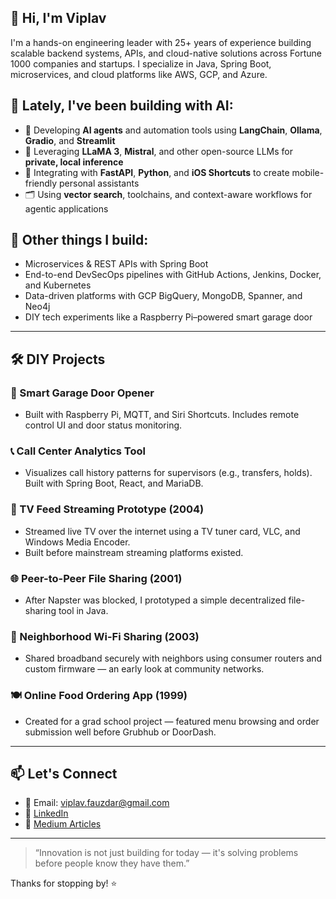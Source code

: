 ## 👋 Hi, I'm Viplav

I'm a hands-on engineering leader with 25+ years of experience building scalable backend systems, APIs, and cloud-native solutions across Fortune 1000 companies and startups. I specialize in Java, Spring Boot, microservices, and cloud platforms like AWS, GCP, and Azure.

## 🤖 Lately, I've been building with AI:
- 🧠 Developing **AI agents** and automation tools using **LangChain**, **Ollama**, **Gradio**, and **Streamlit**
- 🔐 Leveraging **LLaMA 3**, **Mistral**, and other open-source LLMs for **private, local inference**
- 📲 Integrating with **FastAPI**, **Python**, and **iOS Shortcuts** to create mobile-friendly personal assistants
- 🗂️ Using **vector search**, toolchains, and context-aware workflows for agentic applications

## 🔧 Other things I build:
- Microservices & REST APIs with Spring Boot
- End-to-end DevSecOps pipelines with GitHub Actions, Jenkins, Docker, and Kubernetes
- Data-driven platforms with GCP BigQuery, MongoDB, Spanner, and Neo4j
- DIY tech experiments like a Raspberry Pi–powered smart garage door

---

## 🛠️ DIY Projects
### 🚪 Smart Garage Door Opener
- Built with Raspberry Pi, MQTT, and Siri Shortcuts. Includes remote control UI and door status monitoring.

### 📞 Call Center Analytics Tool
- Visualizes call history patterns for supervisors (e.g., transfers, holds). Built with Spring Boot, React, and MariaDB.
### 📡 TV Feed Streaming Prototype (2004)
- Streamed live TV over the internet using a TV tuner card, VLC, and Windows Media Encoder.
- Built before mainstream streaming platforms existed.

### 🌐 Peer-to-Peer File Sharing (2001)
- After Napster was blocked, I prototyped a simple decentralized file-sharing tool in Java.

### 📶 Neighborhood Wi-Fi Sharing (2003)
- Shared broadband securely with neighbors using consumer routers and custom firmware — an early look at community networks.

### 🍽️ Online Food Ordering App (1999)
- Created for a grad school project — featured menu browsing and order submission well before Grubhub or DoorDash.

---

## 📫 Let's Connect
- 📧 Email: viplav.fauzdar@gmail.com  
- 💼 [LinkedIn](https://www.linkedin.com/in/viplavfauzdar)  
- 🧪 [Medium Articles](https://medium.com/@viplav.fauzdar)  

---

> “Innovation is not just building for today — it's solving problems before people know they have them.”

Thanks for stopping by! ⭐️
